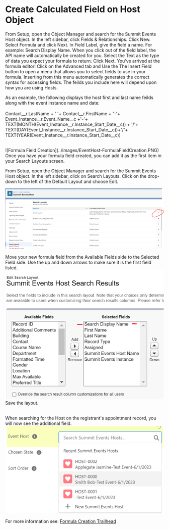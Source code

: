 # Create Calculated Field on Host Object #

From Setup, open the Object Manager and search for the Summit Events Host object.
In the left sidebar, click Fields & Relationships.
Click New.
Select Formula and click Next.
In Field Label, give the field a name.  For example: Search Display Name.
When you click out of the field label, the API name will automatically be created for you.
Select the Text as the type of data you expect your formula to return.
Click Next. You’ve arrived at the formula editor! 
Click on the Advanced tab and Use the The Insert Field button to open a menu that allows you to select fields to use in your formula. Inserting from this menu automatically generates the correct syntax for accessing fields. The feilds you include here will depend upon how you are using Hosts.

As an example, the following displays the host first and last name feilds along with the event instance name and date:<br><br>
Contact__r.LastName + ' '+ Contact__r.FirstName + '-'+  Event_Instance__r.Event_Name__c +'-'+ TEXT(MONTH(Event_Instance__r.Instance_Start_Date__c)) + '/'+
TEXT(DAY(Event_Instance__r.Instance_Start_Date__c))+'/'+
TEXT(YEAR(Event_Instance__r.Instance_Start_Date__c))

<br>
![Formula Field Creation](../images/EventHost-FormulaFieldCreation.PNG)

<br>
Once you have your formula field created, you can add it as the first item in your Search Layouts screen.

From Setup, open the Object Manager and search for the Summit Events Host object.
In the left sidebar, click on Search Layouts. 
Click on the drop-down to the left of the Default Layout and choose Edit.
<br>

![Event Host Search Layout Page](../images/EventHost-SearchLayoutP1.PNG)

Move your new formula field from the Available Fields side to the Selected Field side.  Use the up and down arrows to make sure it is the first field listed.  <br>
![Event Host Search Layout Page2](../images/EventHost-SearchLayoutP2.PNG)
Save the layout.<br>
<br>

When searching for the Host on the registrant's appointment record, you will now see the additional field.
![Event Host Formula Lookup](../images/EventHost-FormulaOnLookupScreen.PNG)



For more information see: [Formula Creation Trailhead](https://trailhead.salesforce.com/content/learn/modules/point_click_business_logic/formula_fields)
